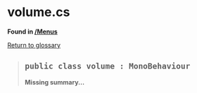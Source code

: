 # volume.cs
**Found in [/Menus](../BALLISTIC/Assets/Scripts/Menus/volume.cs)**

[Return to glossary](Glossary.md)


> ## `public class volume : MonoBehaviour`
> **Missing summary...**
> 

